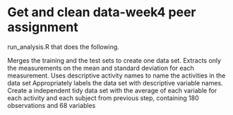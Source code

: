 # Get and clean data-week4 peer assignment 

run_analysis.R that does the following.

Merges the training and the test sets to create one data set.
Extracts only the measurements on the mean and standard deviation for each measurement.
Uses descriptive activity names to name the activities in the data set
Appropriately labels the data set with descriptive variable names.
Create a independent tidy data set with the average of each variable for each activity and each subject from previous step, containing 180 observations and 68 variables

